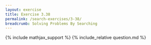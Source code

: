 ```yaml
---
layout: exercise
title: Exercise 3.38
permalink: /search-exercises/3-38/
breadcrumb: Solving Problems By Searching
---
```


{% include mathjax_support %}
{% include_relative question.md %}
